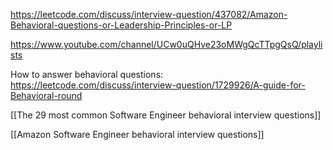https://leetcode.com/discuss/interview-question/437082/Amazon-Behavioral-questions-or-Leadership-Principles-or-LP

https://www.youtube.com/channel/UCw0uQHve23oMWgQcTTpgQsQ/playlists

How to answer behavioral questions: https://leetcode.com/discuss/interview-question/1729926/A-guide-for-Behavioral-round

[[The 29 most common Software Engineer behavioral interview questions]]

[[Amazon Software Engineer behavioral interview questions]]
